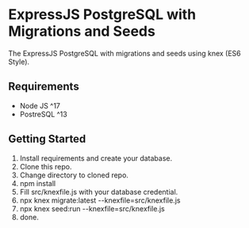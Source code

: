 # ExpressJS PostgreSQL with Migrations and Seeds
The ExpressJS PostgreSQL with migrations and seeds using knex (ES6 Style).

## Requirements
* Node JS ^17
* PostreSQL ^13

## Getting Started
1. Install requirements and create your database.
2. Clone this repo.
3. Change directory to cloned repo.
4. npm install
5. Fill src/knexfile.js with your database credential.
6. npx knex migrate:latest --knexfile=src/knexfile.js
7. npx knex seed:run --knexfile=src/knexfile.js
8. done.